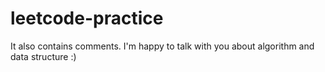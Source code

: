 # leetcode-practice
It also contains comments. I'm happy to talk with you about algorithm and data structure :) 
